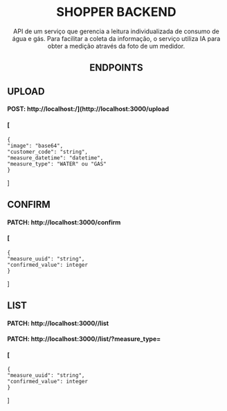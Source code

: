 <h1 align="center"> SHOPPER BACKEND </h1>
<p align="center">API de um serviço que gerencia a leitura individualizada de
consumo de água e gás. Para facilitar a coleta da informação, o serviço utiliza IA para
obter a medição através da foto de um medidor.</p>
<h2 align="center">ENDPOINTS</h2>

## UPLOAD
#### POST: http://localhost:/](http://localhost:3000/upload
#### [ 
    {
    "image": "base64",
    "customer_code": "string",
    "measure_datetime": "datetime",
    "measure_type": "WATER" ou "GAS"
    }
  ]

## CONFIRM
#### PATCH: http://localhost:3000/confirm
#### [ 
    {
    "measure_uuid": "string",
    "confirmed_value": integer
    }
  ]

## LIST
#### PATCH: http://localhost:3000/<customer code>/list 
#### PATCH: http://localhost:3000/<customer code>/list/?measure_type=
#### [ 
    {
    "measure_uuid": "string",
    "confirmed_value": integer
    }
  ]

  
